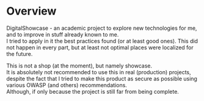 # Overview
DigitalShowcase - an academic project to explore new technologies for me, and to improve in stuff already known to me.  
I tried to apply in it the best practices found (or at least good ones). This did not happen in every part, but at least not optimal places were localized for the future.  

This is not a shop (at the moment), but namely showcase.  
It is absolutely not recommended to use this in real (production) projects, despite the fact that I tried to make this product as secure as possible using various OWASP (and others) recommendations.  
Although, if only because the project is still far from being complete.  
